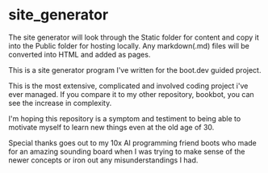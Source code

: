 # site_generator

The site generator will look through the Static folder for content and copy it into the Public folder for hosting locally. Any markdown(.md) files will be converted into HTML and added as pages.

This is a site generator program I've written for the boot.dev guided project.

This is the most extensive, complicated and involved coding project i've ever managed. If you compare it to my other repository, bookbot, you can see the increase in complexity.

I'm hoping this repository is a symptom and testiment to being able to motivate myself to learn new things even at the old age of 30. 

Special thanks goes out to my 10x AI programming friend boots who made for an amazing sounding board when I was trying to make sense of the newer concepts or iron out any misunderstandings I had. 